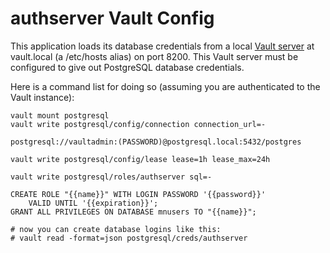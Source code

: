 authserver Vault Config
=======================

This application loads its database credentials from a local
[Vault server](https://vaultproject.io/) at vault.local (a /etc/hosts alias)
on port 8200. This Vault server must be configured to give out PostgreSQL
database credentials.

Here is a command list for doing so (assuming you are authenticated to the
Vault instance):

```
vault mount postgresql
vault write postgresql/config/connection connection_url=-

postgresql://vaultadmin:(PASSWORD)@postgresql.local:5432/postgres

vault write postgresql/config/lease lease=1h lease_max=24h

vault write postgresql/roles/authserver sql=-

CREATE ROLE "{{name}}" WITH LOGIN PASSWORD '{{password}}'
    VALID UNTIL '{{expiration}}';
GRANT ALL PRIVILEGES ON DATABASE mnusers TO "{{name}}";

# now you can create database logins like this:
# vault read -format=json postgresql/creds/authserver
```
